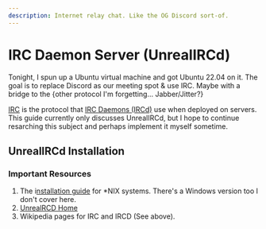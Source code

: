 ```yaml
---
description: Internet relay chat. Like the OG Discord sort-of.
---
```


# IRC Daemon Server (UnrealIRCd)

Tonight, I spun up a Ubuntu virtual machine and got Ubuntu 22.04 on it. The goal is to replace Discord as our meeting spot & use IRC. Maybe with a bridge to the {other protocol I'm forgetting... Jabber/Jitter?}

[IRC](https://en.wikipedia.org/wiki/IRC) is the protocol that [IRC Daemons (IRCd)](https://en.wikipedia.org/wiki/IRCd) use when deployed on servers. This guide currently only discusses UnrealIRCd, but I hope to continue resarching this subject and perhaps implement it myself sometime.&#x20;

## UnrealIRCd Installation

### Important Resources

1. The i[nstallation guide](https://www.unrealircd.org/docs/Installing_from_source) for \*NIX systems. There's a Windows version too I don't cover here.&#x20;
2. [UnrealRCD Home](https://www.unrealircd.org/)
3. Wikipedia pages for IRC and IRCD (See above).
